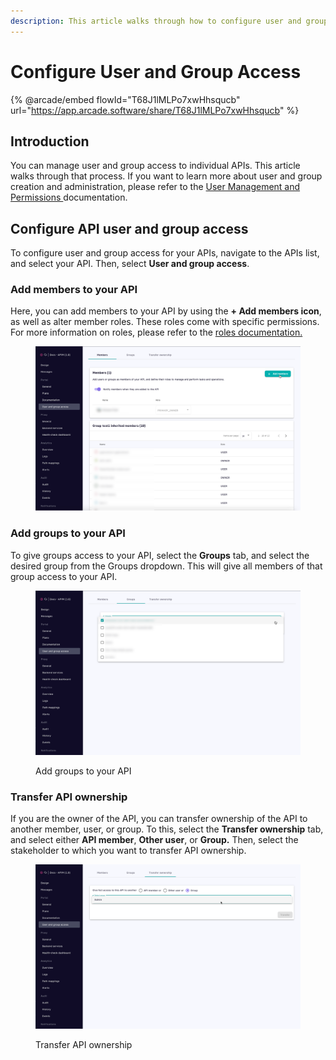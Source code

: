 ```yaml
---
description: This article walks through how to configure user and group access to your APIs
---
```


# Configure User and Group Access

{% @arcade/embed flowId="T68J1lMLPo7xwHhsqucb" url="https://app.arcade.software/share/T68J1lMLPo7xwHhsqucb" %}

## Introduction

You can manage user and group access to individual APIs. This article walks through that process. If you want to learn more about user and group creation and administration, please refer to the [User Management and Permissions ](../../administration/user-management-and-permissions.md)documentation.

## Configure API user and group access

To configure user and group access for your APIs, navigate to the APIs list, and select your API. Then, select **User and group access**.

### Add members to your API

Here, you can add members to your API by using the **+ Add members icon**, as well as alter member roles. These roles come with specific permissions. For more information on roles, please refer to the [roles documentation.](../../administration/user-management-and-permissions.md#roles)

<figure><img src="../../../.gitbook/assets/image (39).png" alt=""><figcaption></figcaption></figure>

### Add groups to your API

To give groups access to your API, select the **Groups** tab, and select the desired group from the Groups dropdown. This will give all members of that group access to your API.

<figure><img src="../../../.gitbook/assets/Add groups.png" alt=""><figcaption><p>Add groups to your API</p></figcaption></figure>

### Transfer API ownership

If you are the owner of the API, you can transfer ownership of the API to another member, user, or group. To this, select the **Transfer ownership** tab, and select either **API member**, **Other user**, or **Group.** Then, select the stakeholder to which you want to transfer API ownership.

<figure><img src="../../../.gitbook/assets/Transfer ownership.png" alt=""><figcaption><p>Transfer API ownership</p></figcaption></figure>
